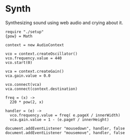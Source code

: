 Synth
=====

Synthesizing sound using web audio and crying about it.

    require "./setup"
    {pow} = Math

    context = new AudioContext

    vco = context.createOscillator()
    vco.frequency.value = 440
    vco.start(0)

    vca = context.createGain()
    vca.gain.value = 0.0

    vco.connect(vca)
    vca.connect(context.destination)

    freq = (x) ->
      220 * pow(2, x)

    handler = (e) ->
      vco.frequency.value = freq( e.pageX / innerWidth)
      vca.gain.value = 1 - (e.pageY / innerHeight)

    document.addEventListener "mousedown", handler, false
    document.addEventListener "mousemove", handler, false
